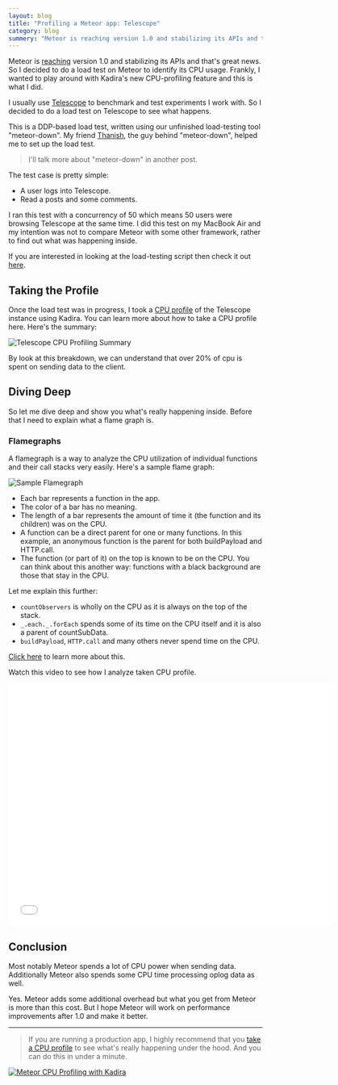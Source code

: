 ```yaml
---
layout: blog
title: "Profiling a Meteor app: Telescope"
category: blog
summery: "Meteor is reaching version 1.0 and stabilizing its APIs and that's great news. So I decided to do a load test on Meteor to identify its CPU usage."
---
```


Meteor is [reaching](https://groups.google.com/forum/#!topic/meteor-core/IGORBS6GBAM) version 1.0 and stabilizing its APIs and that's great news. So I decided to do a load test on Meteor to identify its CPU usage. Frankly, I wanted to play around with Kadira's new CPU-profiling feature and this is what I did.

I usually use [Telescope](http://www.telesc.pe/) to benchmark and test experiments I work with. So I decided to do a load test on Telescope to see what happens. 

This is a DDP-based load test, written using our unfinished load-testing tool "meteor-down". My friend [Thanish](https://twitter.com/mnmtanish), the guy behind "meteor-down", helped me to set up the load test.

> I'll talk more about "meteor-down" in another post.

The test case is pretty simple:

* A user logs into Telescope.
* Read a posts and some comments.

I ran this test with a concurrency of 50 which means 50 users were browsing Telescope at the same time. I did this test on my MacBook Air and my intention was not to compare Meteor with some other framework, rather to find out what was happening inside.

If you are interested in looking at the load-testing script then check it out [here](https://gist.github.com/mnmtanish/fe4f7efb3db24e83c310).

## Taking the Profile

Once the load test was in progress, I took a [CPU profile](https://kadira.io/academy/meteor-cpu-profiling/) of the Telescope instance using Kadira. You can learn more about how to take a CPU profile here. Here's the summary:

![Telescope CPU Profiling Summary](https://cldup.com/uUvt1EhuKi.png)

By look at this breakdown, we can understand that over 20% of cpu is spent on sending data to the client.

## Diving Deep

So let me dive deep and show you what's really happening inside. Before that I need to explain what a flame graph is.

### Flamegraphs

A flamegraph is a way to analyze the CPU utilization of individual functions and their call stacks very easily. Here's a sample flame graph:

![Sample Flamegraph](https://cldup.com/pT-YdnTfRb.png)

* Each bar represents a function in the app.
* The color of a bar has no meaning.
* The length of a bar represents the amount of time it (the function and its children) was on the CPU.
* A function can be a direct parent for one or many functions. In this example, an anonymous function is the parent for both buildPayload and HTTP.call.
* The function (or part of it) on the top is known to be on the CPU. You can think about this another way: functions with a black background are those that stay in the CPU.

Let me explain this further:

* `countObservers` is wholly on the CPU as it is always on the top of the stack.
* `_.each._.forEach` spends some of its time on the CPU itself and it is also a parent of countSubData.
* `buildPayload`, `HTTP.call` and many others never spend time on the CPU.

[Click here](https://kadira.io/academy/analyze-meteor-cpu-profile/) to learn more about this.

Watch this video to see how I analyze taken CPU profile.

<iframe width="640" height="480" src="//www.youtube.com/embed/vvrYX5dEARY" frameborder="0" allowfullscreen="1">
</iframe>

## Conclusion

Most notably Meteor spends a lot of CPU power when sending data. Additionally Meteor also spends some CPU time processing oplog data as well.

Yes. Meteor adds some additional overhead but what you get from Meteor is more than this cost. But I hope Meteor will work on performance improvements after 1.0 and make it better.

---

> If you are running a production app, I highly recommend that you [take a CPU profile](https://kadira.io/academy/meteor-cpu-profiling/) to see what's really happening under the hood. And you can do this in under a minute.

[![Meteor CPU Profiling with Kadira](https://cldup.com/9e2Zti7psL.png)](https://kadira.io/academy/meteor-cpu-profiling/)
